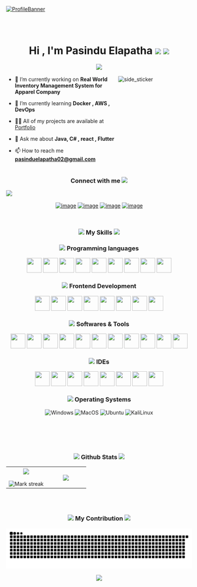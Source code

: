 [![ProfileBanner](https://raw.githubusercontent.com/Elapatha2002/Elapatha2002/4c758d2a27bf97fd730d44d3ca17fc8826cf6f65/banner.png)](https://elapatha-portfolio.vercel.app/)

<br><br>
<h1 align="center">Hi , I'm Pasindu Elapatha <img src="https://github.com/abdoachhoubi/abdoachhoubi/blob/main/gifs/Hi.gif" width="30"><!--horizontal divider(gradiant)-->
<img src="https://user-images.githubusercontent.com/73097560/115834477-dbab4500-a447-11eb-908a-139a6edaec5c.gif"></h1>

<p align="center">
  <a href="https://github.com/DenverCoder1/readme-typing-svg"><img src="https://readme-typing-svg.herokuapp.com?font=Architects+Daughter&color=7AF79A&size=25&center=true&vCenter=true&width=900&height=100&lines=Full+Stack+Developer+From+Sri+Lanka+👨‍💻;🔭+I'm+currently+working+on+Real+World+IMS;🌱+I’m+currently+learning+Docker+,+AWS+,+DevOps;💬+Ask+me+about+Java,+react+,+Flutter;"></a>
</p>

<img align="right" width=200px height=200px alt="side_sticker" src="https://media.giphy.com/media/TEnXkcsHrP4YedChhA/giphy.gif" />

- 🔭 I’m currently working on **Real World Inventory Management System for Apparel Company**

- 🌱 I’m currently learning **Docker , AWS , DevOps**

- 👨‍💻 All of my projects are available at [Portfolio](https://elapatha-portfolio.vercel.app/)

- 💬 Ask me about **Java, C# , react , Flutter**

- 📫 How to reach me **pasinduelapatha02@gmail.com**
<br><br>

<h3 align="center">Connect with me <img src='https://raw.githubusercontent.com/ShahriarShafin/ShahriarShafin/main/Assets/handshake.gif' width="70px"> </h3>
<img src="https://user-images.githubusercontent.com/73097560/115834477-dbab4500-a447-11eb-908a-139a6edaec5c.gif"></h1>
<div align="center">

[![image](https://img.shields.io/badge/LinkedIn-0077B5?style=for-the-badge&logo=linkedin&logoColor=white)](https://www.linkedin.com/in/pasinduelapatha/)
[![image](https://img.shields.io/badge/Instagram-E4405F?style=for-the-badge&logo=instagram&logoColor=white)](https://www.instagram.com/_elapatha_/)
[![image](https://img.shields.io/badge/Facebook-1DA1F2?style=for-the-badge&logo=facebook&logoColor=white)](https://fb.com/elapatha.elapatha)
[![image](https://img.shields.io/badge/Gmail-D14836?style=for-the-badge&logo=gmail&logoColor=white)](mailto:pasinduelapatha02@gmail.com)
  
</div>
<br/>

<div align="center">
  
<h3 align="center" > <img src = "https://media2.giphy.com/media/QssGEmpkyEOhBCb7e1/giphy.gif?cid=ecf05e47a0n3gi1bfqntqmob8g9aid1oyj2wr3ds3mg700bl&rid=giphy.gif" width = 26px> My Skills
<img src="https://user-images.githubusercontent.com/73097560/115834477-dbab4500-a447-11eb-908a-139a6edaec5c.gif"></h3>

### <picture> <img src = "https://github.com/7oSkaaa/7oSkaaa/blob/main/Images/Programming_Languages.gif?raw=true" width = 20px>  </picture> Programming languages

<img src="https://github.com/Scar1109/skill-icons/blob/59059d9d1a2c092696dc66e00931cc1181a4ce1f/icons/C.svg" width="40" height="40"/> <img src="https://github.com/Scar1109/skill-icons/blob/59059d9d1a2c092696dc66e00931cc1181a4ce1f/icons/CS.svg" width="40" height="40"/>
<img src="https://github.com/Scar1109/skill-icons/blob/59059d9d1a2c092696dc66e00931cc1181a4ce1f/icons/Dart-Light.svg" width="40" height="40"/>
<img src="https://github.com/Scar1109/skill-icons/blob/59059d9d1a2c092696dc66e00931cc1181a4ce1f/icons/Java-Light.svg" width="40" height="40"/>
<img src="https://github.com/Scar1109/skill-icons/blob/59059d9d1a2c092696dc66e00931cc1181a4ce1f/icons/JavaScript.svg" width="40" height="40"/>
<img src="https://github.com/Scar1109/skill-icons/blob/59059d9d1a2c092696dc66e00931cc1181a4ce1f/icons/PHP-Light.svg" width="40" height="40"/>
<img src="https://github.com/Scar1109/skill-icons/blob/59059d9d1a2c092696dc66e00931cc1181a4ce1f/icons/Python-Light.svg" width="40" height="40"/>
<img src="https://github.com/Scar1109/skill-icons/blob/59059d9d1a2c092696dc66e00931cc1181a4ce1f/icons/TypeScript.svg" width="40" height="40"/>
<img src="https://github.com/Scar1109/skill-icons/blob/59059d9d1a2c092696dc66e00931cc1181a4ce1f/icons/Matlab-Light.svg" width="40" height="40"/>

### <picture> <img src = "https://github.com/7oSkaaa/7oSkaaa/blob/main/Images/Front_End.gif?raw=true" width = 20px>  </picture> Frontend Development

<img src="https://github.com/Scar1109/skill-icons/blob/59059d9d1a2c092696dc66e00931cc1181a4ce1f/icons/HTML.svg" width="40" height="40"/> <img src="https://github.com/Scar1109/skill-icons/blob/59059d9d1a2c092696dc66e00931cc1181a4ce1f/icons/CSS.svg" width="40" height="40"/>
<img src="https://github.com/Scar1109/skill-icons/blob/59059d9d1a2c092696dc66e00931cc1181a4ce1f/icons/Bootstrap.svg" width="40" height="40"/>
<img src="https://github.com/Scar1109/skill-icons/blob/59059d9d1a2c092696dc66e00931cc1181a4ce1f/icons/TailwindCSS-Light.svg" width="40" height="40"/>
<img src="https://github.com/Scar1109/skill-icons/blob/59059d9d1a2c092696dc66e00931cc1181a4ce1f/icons/React-Light.svg" width="40" height="40"/>
<img src="https://github.com/Scar1109/skill-icons/blob/59059d9d1a2c092696dc66e00931cc1181a4ce1f/icons/VueJS-Light.svg" width="40" height="40"/>
<img src="https://github.com/Scar1109/skill-icons/blob/59059d9d1a2c092696dc66e00931cc1181a4ce1f/icons/Flutter-Light.svg" width="40" height="40"/>
<img src="https://github.com/Scar1109/skill-icons/blob/59059d9d1a2c092696dc66e00931cc1181a4ce1f/icons/NextJS-Light.svg" width="40" height="40"/>

### <picture> <img src = "https://github.com/7oSkaaa/7oSkaaa/blob/main/Images/Software_Tools.gif?raw=true" width = 20px>  </picture> Softwares & Tools

<img src="https://github.com/Scar1109/skill-icons/blob/59059d9d1a2c092696dc66e00931cc1181a4ce1f/icons/Git.svg" width="40" height="40"/> <img src="https://github.com/Scar1109/skill-icons/blob/59059d9d1a2c092696dc66e00931cc1181a4ce1f/icons/Postman.svg" width="40" height="40"/>
<img src="https://github.com/Scar1109/skill-icons/blob/59059d9d1a2c092696dc66e00931cc1181a4ce1f/icons/Firebase-Light.svg" width="40" height="40"/>
<img src="https://github.com/Scar1109/skill-icons/blob/59059d9d1a2c092696dc66e00931cc1181a4ce1f/icons/Appwrite.svg" width="40" height="40"/>
<img src="https://github.com/Scar1109/skill-icons/blob/59059d9d1a2c092696dc66e00931cc1181a4ce1f/icons/Figma-Light.svg" width="40" height="40"/>
<img src="https://github.com/Scar1109/skill-icons/blob/59059d9d1a2c092696dc66e00931cc1181a4ce1f/icons/Docker.svg" width="40" height="40"/>
<img src="https://github.com/Scar1109/skill-icons/blob/59059d9d1a2c092696dc66e00931cc1181a4ce1f/icons/AWS-Light.svg" width="40" height="40"/>
<img src="https://github.com/Scar1109/skill-icons/blob/59059d9d1a2c092696dc66e00931cc1181a4ce1f/icons/ExpressJS-Light.svg" width="40" height="40"/>
<img src="https://github.com/Scar1109/skill-icons/blob/59059d9d1a2c092696dc66e00931cc1181a4ce1f/icons/NodeJS-Dark.svg" width="40" height="40"/>
<img src="https://github.com/Scar1109/skill-icons/blob/59059d9d1a2c092696dc66e00931cc1181a4ce1f/icons/Selenium.svg" width="40" height="40"/>
<img src="https://github.com/Scar1109/skill-icons/blob/59059d9d1a2c092696dc66e00931cc1181a4ce1f/icons/Github-Light.svg" width="40" height="40"/>

### <picture> <img src = "https://github.com/7oSkaaa/7oSkaaa/blob/main/Images/IDEs.gif?raw=true" width = 20px>  </picture> IDEs

<img src="https://github.com/Scar1109/skill-icons/blob/59059d9d1a2c092696dc66e00931cc1181a4ce1f/icons/AndroidStudio-Light.svg" width="40" height="40"/> <img src="https://github.com/Scar1109/skill-icons/blob/59059d9d1a2c092696dc66e00931cc1181a4ce1f/icons/DotNet.svg" width="40" height="40"/>
<img src="https://github.com/Scar1109/skill-icons/blob/59059d9d1a2c092696dc66e00931cc1181a4ce1f/icons/Eclipse-Light.svg" width="40" height="40"/>
<img src="https://github.com/Scar1109/skill-icons/blob/59059d9d1a2c092696dc66e00931cc1181a4ce1f/icons/AndroidStudio-Light.svg" width="40" height="40"/>
<img src="https://github.com/Scar1109/skill-icons/blob/59059d9d1a2c092696dc66e00931cc1181a4ce1f/icons/MongoDB.svg" width="40" height="40"/>
<img src="https://github.com/Scar1109/skill-icons/blob/59059d9d1a2c092696dc66e00931cc1181a4ce1f/icons/MySQL-Light.svg" width="40" height="40"/>
<img src="https://github.com/Scar1109/skill-icons/blob/59059d9d1a2c092696dc66e00931cc1181a4ce1f/icons/VSCode-Light.svg" width="40" height="40"/>
<img src="https://github.com/Scar1109/skill-icons/blob/59059d9d1a2c092696dc66e00931cc1181a4ce1f/icons/VisualStudio-Light.svg" width="40" height="40"/>


### <picture> <img src = "https://github.com/7oSkaaa/7oSkaaa/blob/main/Images/OS.gif?raw=true" width = 20px>  </picture> Operating Systems

![Windows](https://img.shields.io/badge/Windows-0078D6?style=flat-square&logo=Windows&logoColor=white)
![MacOS](https://img.shields.io/badge/MacOS-000000?style=flat-square&logo=macOS&logoColor=white)
![Ubuntu](https://img.shields.io/badge/Ubuntu-E95420?style=flat-square&logo=Ubuntu&logoColor=white)
![KaliLinux](https://img.shields.io/badge/Android-557C94?style=flat-square&logo=Android&logoColor=white)

</div>

<br>

<br><br>
<h3 align="center" > <img src = "https://github.com/7oSkaaa/7oSkaaa/blob/main/Images/Statistics.gif?raw=true" width = 26px> Github Stats
<img src="https://user-images.githubusercontent.com/73097560/115834477-dbab4500-a447-11eb-908a-139a6edaec5c.gif"></h3>
<!--- stats & Trophy (start) -->
<p align="center">
  <!--- stats (start) -->
<table align="center">
<tr border="none">
<td width="50%" align="center">
  
  <img  align="center"  src="https://github-readme-stats.vercel.app/api?username=elapatha2002&theme=dark&show_icons=true&count_private=true" />
  <br></br>
  <img  title="🔥 Get streak stats for your profile at git.io/streak-stats" alt="Mark streak" src="https://github-readme-streak-stats.herokuapp.com/?user=elapatha2002&theme=dark&hide_border=false" /> 
</td>

<td width="50%" align="center">

  <img  align="center"  src="https://github-readme-stats.anuraghazra1.vercel.app/api/top-langs/?username=elapatha2002&theme=dark&hide_border=false&no-bg=true&no-frame=true&langs_count=10"/>
  
  </td>
</tr>
</table>
<!--- stats (end) -->
<br><br>
<div align="center">
  
<h3 align="center" > <img src = "https://github.com/7oSkaaa/7oSkaaa/blob/main/Images/Statistics.gif?raw=true" width = 26px> My Contribution
<img src="https://user-images.githubusercontent.com/73097560/115834477-dbab4500-a447-11eb-908a-139a6edaec5c.gif"></h3>
  
![snake gif](https://github.com/Elapatha2002/Elapatha2002/blob/output/github-snake-dark.svg)

</div>

<!--Footer--> 
<p align="center">
  <img src="https://capsule-render.vercel.app/api?type=waving&color=gradient&height=65&section=footer"/>
</p>

